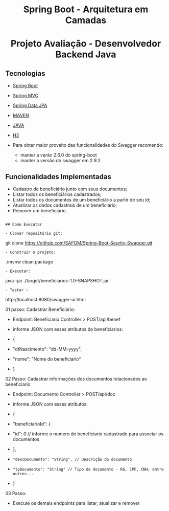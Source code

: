 <h1 align="center">
  Spring Boot - Arquitetura em Camadas
</h1>
<h1 align="center">  Projeto Avaliação - Desenvolvedor Backend Java</h1>

## Tecnologias
 
- [Spring Boot](https://spring.io/projects/spring-boot)
- [Spring MVC](https://docs.spring.io/spring-framework/reference/web/webmvc.html)
- [Spring Data JPA](https://spring.io/projects/spring-data-jpa)
- [MAVEN](https://maven.apache.org/docs/3.9.5/release-notes.html)
- [JAVA](https://spring.io/projects/java-version-17)
- [H2](https://www.h2database.com)

- Para obter maior proveito das funcionalidades do Swagger recomendo:
  -   manter a verão 2.6.0 do spring-boot
  -   manter a versão do swagger em 2.9.2

## Funcionalidades Implementadas
- Cadastro de beneficiário junto com seus documentos;
- Listar todos os beneficiários cadastrados;
- Listar todos os documentos de um beneficiário a partir de seu id;
- Atualizar os dados cadastrais de um beneficiário;
- Remover um beneficiário.
```

## Como Executar

- Clonar repositório git:
```
git clone https://github.com/SAFGM/Spring-Boot-Seurity-Swagger.git
```
- Construir o projeto:
```
./mvnw clean package
```
- Executar:
```
java -jar ./target/beneficiarios-1.0-SNAPSHOT.jar
```
- Testar :
```
http://localhost:8080/swagger-ui.html

01 passo: Cadastrar Beneficiário:
  - Endpoint:  Beneficiario Controller > POST/api/benef 

 -  informe JSON  com esses atributos do beneficiarios:
 -  {
 -    "dtNascimento": "dd-MM-yyyy",
 -    "nome": "Nome do beneficiario"
 -  }

02 Passo: Cadastrar informações dos documentos relacionados ao beneficiario
 -  Endpoint:  Documento Controller > POST/api/doc

 -  informe JSON  com esses atributos:
 -  {
 -    "beneficiarioId": {
 -    "id": 0  // informe o numero do beneficiario cadastrado para associar os documentos
 -  },
 -     "descDocumento": "String", // Descrição do documento
 -     "tpDocumento": "String" // Tipo de documento - RG, CPF, CNH, entre outros...
 -  }

03 Passo: 
 -  Execute os demais endpoints para listar, atualizar e remover
    
```

